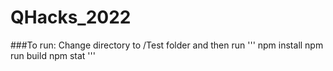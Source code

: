 # QHacks_2022

###To run:
Change directory to /Test folder and then run
'''
npm install
npm run build
npm stat
'''
